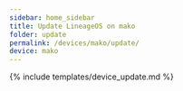 ```yaml
---
sidebar: home_sidebar
title: Update LineageOS on mako
folder: update
permalink: /devices/mako/update/
device: mako
---
```

{% include templates/device_update.md %}
